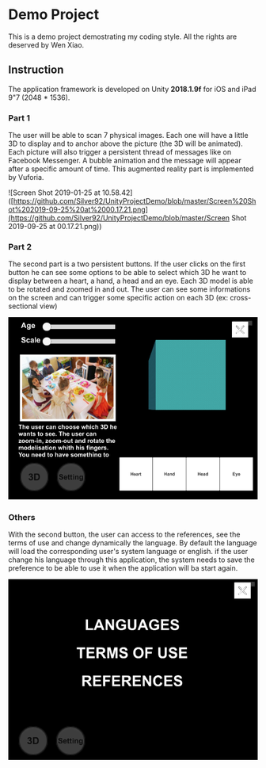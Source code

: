 # Demo Project

This is a demo project demostrating my coding style. All the rights are deserved by Wen Xiao.

## Instruction

The application framework is developed on Unity **2018.1.9f** for iOS and iPad 9"7 (2048 * 1536). 

### Part 1

The user will be able to scan 7 physical images. Each one will have a little 3D to display and to anchor above the picture (the 3D will be animated). Each picture will also trigger a persistent thread of messages like on Facebook Messenger. A bubble animation and the message will appear after a specific amount of time. This augmented reality part is implemented by Vuforia.

![Screen Shot 2019-01-25 at 10.58.42]([https://github.com/Silver92/UnityProjectDemo/blob/master/Screen%20Shot%202019-09-25%20at%2000.17.21.png](https://github.com/Silver92/UnityProjectDemo/blob/master/Screen Shot 2019-09-25 at 00.17.21.png))

### Part 2

The second part is a two persistent buttons. If the user clicks on the first button he can see some options to be able to select which 3D he want to display between a heart, a hand, a head and an eye. Each 3D model is able to be rotated and zoomed in and out. The user can see some informations on the screen and can trigger some specific action on each 3D (ex:  cross-sectional view)

![Screen Shot 2019-01-25 at 10.58.42](https://github.com/Silver92/UnityProjectDemo/blob/master/Screen%20Shot%202019-01-25%20at%2010.58.42.png)

### Others

With the second button, the user can access to the references, see the terms of use and change dynamically the language. By default the language will load the corresponding user's system language or english. if the user change his language through this application, the system needs to save the preference to be able to use it when the application will ba start again.

![Screen Shot 2019-01-25 at 10.58.23](https://github.com/Silver92/UnityProjectDemo/blob/master/Screen%20Shot%202019-01-25%20at%2010.58.23.png)